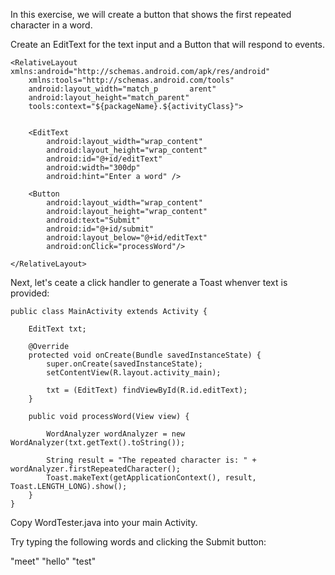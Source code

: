 In this exercise, we will create a button that shows the first repeated character in a word.

Create an EditText for the text input and a Button that will respond to events.

```
<RelativeLayout xmlns:android="http://schemas.android.com/apk/res/android"
    xmlns:tools="http://schemas.android.com/tools"
    android:layout_width="match_p       arent"
    android:layout_height="match_parent"
    tools:context="${packageName}.${activityClass}">


    <EditText
        android:layout_width="wrap_content"
        android:layout_height="wrap_content"
        android:id="@+id/editText"
        android:width="300dp"
        android:hint="Enter a word" />

    <Button
        android:layout_width="wrap_content"
        android:layout_height="wrap_content"
        android:text="Submit"
        android:id="@+id/submit"
        android:layout_below="@+id/editText"
        android:onClick="processWord"/>

</RelativeLayout>
```

Next, let's ceate a click handler to generate a Toast whenver text is provided:

```
public class MainActivity extends Activity {

    EditText txt;

    @Override
    protected void onCreate(Bundle savedInstanceState) {
        super.onCreate(savedInstanceState);
        setContentView(R.layout.activity_main);

        txt = (EditText) findViewById(R.id.editText);
    }

    public void processWord(View view) {

        WordAnalyzer wordAnalyzer = new WordAnalyzer(txt.getText().toString());

        String result = "The repeated character is: " + wordAnalyzer.firstRepeatedCharacter();
        Toast.makeText(getApplicationContext(), result, Toast.LENGTH_LONG).show();
    }
}
```

Copy WordTester.java into your main Activity.

Try typing the following words and clicking the Submit button:

"meet"
"hello"
"test"